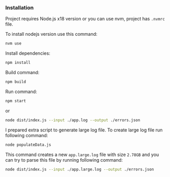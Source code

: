 ### Installation
Project requires Node.js x18 version or you can use nvm, project has `.nvmrc` file.

To install nodejs version use this command:
```bash
nvm use
```

Install dependencies:
```bash
npm install
```

Build command:
```bash
npm build
```

Run command:
```bash
npm start
```
or 
```bash
node dist/index.js --input ./app.log --output ./errors.json
```

I prepared extra script to generate large log file. To create large log file run following command:
```bash
node populateData.js
```
This command creates a new `app.large.log` file with size `2.78GB` and you can try to parse this file by running following command:
```bash
node dist/index.js --input ./app.large.log --output ./errors.json
```